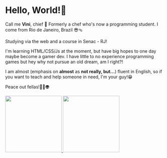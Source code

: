 # Hello, World!👋

Call me **Vini**, chief 🫡
Formerly a chef who's now a programming student. I come from Rio de Janeiro, Brazil 😎🩴

Studying via the web and a course in Senac - RJ!

I'm learning HTML/CSS/Js at the moment, but have big hopes to one day maybe become a gamer dev.
I have little to no experience programming games but hey why not pursue an old dream, am I right?! 

I am almost (emphasis on **almost** as **not really, but...**) fluent in English, so if you want to teach and help someone in need, I'm your guy!😁

Peace out fellas!✌🏻👽


<a href="https://github.com/zoomviex">
  <img height="180em" src="https://github-readme-stats.vercel.app/api?username=zoomviex&count_private=true&theme=radical&show_icons=true" /> 
  <img height="180em" src="https://github-readme-stats.vercel.app/api/top-langs/?username=zoomviex&theme=radical&layout=compact&card_width=200px"/>
</a>




